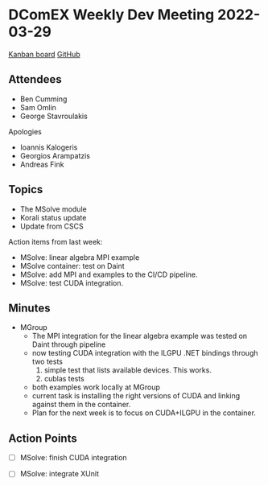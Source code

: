 # DComEX Weekly Dev Meeting 2022-03-29

[Kanban board](https://trello.com/b/EDF4PkRm/framework-prototype)
[GitHub](https://github.com/DComEX)

## Attendees

* Ben Cumming
* Sam Omlin
* George Stavroulakis
 
Apologies

* Ioannis Kalogeris
* Georgios Arampatzis
* Andreas Fink

## Topics

* The MSolve module
* Korali status update
* Update from CSCS

Action items from last week:

- MSolve: linear algebra MPI example
- MSolve container: test on Daint
- MSolve: add MPI and examples to the CI/CD pipeline.
- MSolve: test CUDA integration.

## Minutes

- MGroup
    - The MPI integration for the linear algebra example was tested on Daint through pipeline
    - now testing CUDA integration with the ILGPU .NET bindings through two tests
        1. simple test that lists available devices. This works.
        2. cublas tests
    - both examples work locally at MGroup
    - current task is installing the right versions of CUDA and linking against them in the container.
    - Plan for the next week is to focus on CUDA+ILGPU in the container.

## Action Points

- [ ] MSolve: finish CUDA integration
- [ ] MSolve: integrate XUnit

